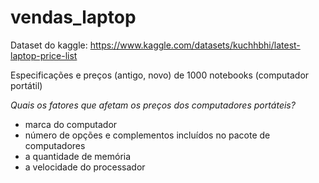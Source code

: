 # vendas_laptop
Dataset do kaggle: https://www.kaggle.com/datasets/kuchhbhi/latest-laptop-price-list

Especificações e preços (antigo, novo) de 1000 notebooks (computador portátil)

*Quais os fatores que afetam os preços dos computadores portáteis?*
- marca do computador 
- número de opções e complementos incluídos no pacote de computadores
- a quantidade de memória 
- a velocidade do processador 
